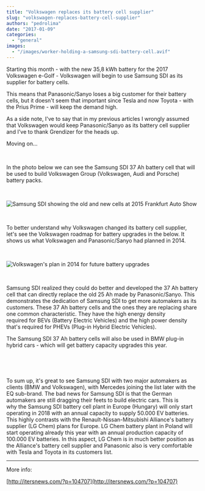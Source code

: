 ```yaml
---
title: "Volkswagen replaces its battery cell supplier"
slug: "volkswagen-replaces-battery-cell-supplier"
authors: "pedrolima"
date: "2017-01-09"
categories: 
  - "general"
images: 
  - "/images/worker-holding-a-samsung-sdi-battery-cell.avif"
---
```


Starting this month - with the new 35,8 kWh battery for the 2017 Volkswagen e-Golf - Volkswagen will begin to use Samsung SDI as its supplier for battery cells.

This means that Panasonic/Sanyo loses a big customer for their battery cells, but it doesn't seem that important since Tesla and now Toyota - with the Prius Prime - will keep the demand high.

As a side note, I've to say that in my previous articles I wrongly assumed that Volkswagen would keep Panasonic/Sanyo as its battery cell supplier and I've to thank Grendizer for the heads up.

Moving on...

 

In the photo below we can see the Samsung SDI 37 Ah battery cell that will be used to build Volkswagen Group (Volkswagen, Audi and Porsche) battery packs.

 

![Samsung SDI showing the old and new cells at 2015 Frankfurt Auto Show](images/samsung-sdi-exhibition-booth-at-iaa-2015.avif)

 

To better understand why Volkswagen changed its battery cell supplier, let's see the Volkswagen roadmap for battery upgrades in the below. It shows us what Volkswagen and Panasonic/Sanyo had planned in 2014.

 

![Volkswagen's plan in 2014 for future battery upgrades](images/volkswagen-battery-upgrades-roadmap.avif)

 

Samsung SDI realized they could do better and developed the 37 Ah battery cell that can directly replace the old 25 Ah made by Panasonic/Sanyo. This demonstrates the dedication of Samsung SDI to get more automakers as its customers. These 37 Ah battery cells and the ones they are replacing share one common characteristic. They have the high energy density required for BEVs (Battery Electric Vehicles) and the high power density that's required for PHEVs (Plug-in Hybrid Electric Vehicles).

The Samsung SDI 37 Ah battery cells will also be used in BMW plug-in hybrid cars - which will get battery capacity upgrades this year.

 

 

To sum up, it's great to see Samsung SDI with two major automakers as clients (BMW and Volkswagen), with Mercedes joining the list later with the EQ sub-brand. The bad news for Samsung SDI is that the German automakers are still dragging their feets to build electric cars. This is why the Samsung SDI battery cell plant in Europe (Hungary) will only start operating in 2018 with an annual capacity to supply 50.000 EV batteries. This highly contrasts with the Renault-Nissan-Mitsubishi Alliance's battery supplier (LG Chem) plans for Europe. LG Chem battery plant in Poland will start operating already this year with an annual production capacity of 100.000 EV batteries. In this aspect, LG Chem is in much better position as the Alliance's battery cell supplier and Panasonic also is very comfortable with Tesla and Toyota in its customers list.

---

More info:

[http://itersnews.com/?p=104707](http://itersnews.com/?p=104707)
